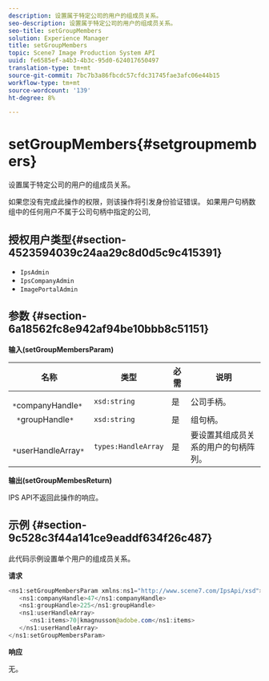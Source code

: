 ```yaml
---
description: 设置属于特定公司的用户的组成员关系。
seo-description: 设置属于特定公司的用户的组成员关系。
seo-title: setGroupMembers
solution: Experience Manager
title: setGroupMembers
topic: Scene7 Image Production System API
uuid: fe6585ef-a4b3-4b3c-95d0-624017650497
translation-type: tm+mt
source-git-commit: 7bc7b3a86fbcdc57cfdc31745fae3afc06e44b15
workflow-type: tm+mt
source-wordcount: '139'
ht-degree: 8%

---
```



# setGroupMembers{#setgroupmembers}

设置属于特定公司的用户的组成员关系。

如果您没有完成此操作的权限，则该操作将引发身份验证错误。 如果用户句柄数组中的任何用户不属于公司句柄中指定的公司,

## 授权用户类型{#section-4523594039c24aa29c8d0d5c9c415391}

* `IpsAdmin`
* `IpsCompanyAdmin`
* `ImagePortalAdmin`

## 参数 {#section-6a18562fc8e942af94be10bbb8c51151}

**输入(setGroupMembersParam)**

| 名称 | 类型 | 必需 | 说明 |
|---|---|---|---|
| ` *`companyHandle`*` | `xsd:string` | 是 | 公司手柄。 |
| ` *`groupHandle`*` | `xsd:string` | 是 | 组句柄。 |
| ` *`userHandleArray`*` | `types:HandleArray` | 是 | 要设置其组成员关系的用户的句柄阵列。 |

**输出(setGroupMembesReturn)**

IPS API不返回此操作的响应。

## 示例 {#section-9c528c3f44a141ce9eaddf634f26c487}

此代码示例设置单个用户的组成员关系。

**请求**

```java
<ns1:setGroupMembersParam xmlns:ns1="http://www.scene7.com/IpsApi/xsd">
   <ns1:companyHandle>47</ns1:companyHandle>
   <ns1:groupHandle>225</ns1:groupHandle>
   <ns1:userHandleArray>
      <ns1:items>70|kmagnusson@adobe.com</ns1:items>
   </ns1:userHandleArray>
</ns1:setGroupMembersParam>
```

**响应**

无。
